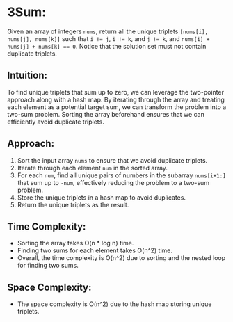 # 3Sum:
Given an array of integers `nums`, return all the unique triplets `[nums[i], nums[j], nums[k]]` such that `i != j`, `i != k`, and `j != k`, and `nums[i] + nums[j] + nums[k] == 0`. Notice that the solution set must not contain duplicate triplets.

## Intuition:
To find unique triplets that sum up to zero, we can leverage the two-pointer approach along with a hash map. By iterating through the array and treating each element as a potential target sum, we can transform the problem into a two-sum problem. Sorting the array beforehand ensures that we can efficiently avoid duplicate triplets.

## Approach:
1. Sort the input array `nums` to ensure that we avoid duplicate triplets.
2. Iterate through each element `num` in the sorted array.
3. For each `num`, find all unique pairs of numbers in the subarray `nums[i+1:]` that sum up to `-num`, effectively reducing the problem to a two-sum problem.
4. Store the unique triplets in a hash map to avoid duplicates.
5. Return the unique triplets as the result.

## Time Complexity:
- Sorting the array takes O(n * log n) time.
- Finding two sums for each element takes O(n^2) time.
- Overall, the time complexity is O(n^2) due to sorting and the nested loop for finding two sums.

## Space Complexity:
- The space complexity is O(n^2) due to the hash map storing unique triplets.

